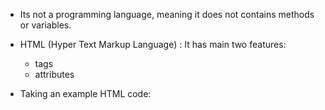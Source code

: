 - Its not a programming language, meaning it does not contains methods or variables.

- HTML (Hyper Text Markup Language) : It has main two features:
	- tags
	- attributes
	
- Taking an example HTML code:
